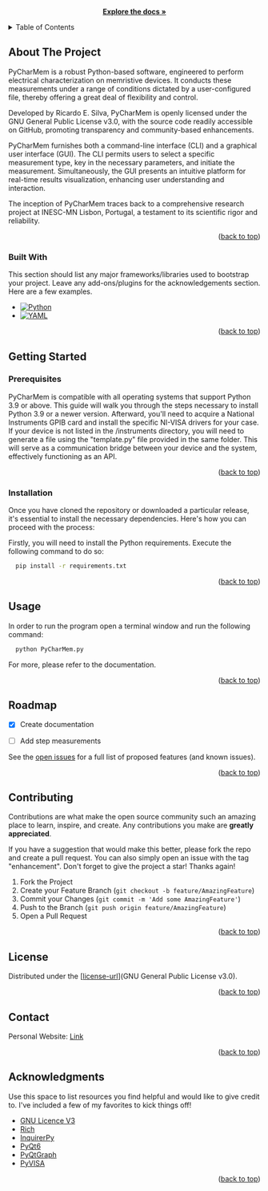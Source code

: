 <a name="readme-top"></a>



<!-- Header -->
<br />
  <p align="center">
    <br />
    <a href="https://github.com/ricardoedgarsilva/PyCharMem"><strong>Explore the docs »</strong></a>
    <br />
  </p>
</div>



<!-- TABLE OF CONTENTS -->
<details>
  <summary>Table of Contents</summary>
  <ol>
    <li>
      <a href="#about-the-project">About The Project</a>
      <ul>
        <li><a href="#built-with">Built With</a></li>
      </ul>
    </li>
    <li>
      <a href="#getting-started">Getting Started</a>
      <ul>
        <li><a href="#prerequisites">Prerequisites</a></li>
        <li><a href="#installation">Installation</a></li>
      </ul>
    </li>
    <li><a href="#usage">Usage</a></li>
    <li><a href="#roadmap">Roadmap</a></li>
    <li><a href="#contributing">Contributing</a></li>
    <li><a href="#license">License</a></li>
    <li><a href="#contact">Contact</a></li>
    <li><a href="#acknowledgments">Acknowledgments</a></li>
  </ol>
</details>



<!-- ABOUT THE PROJECT -->
## About The Project

PyCharMem is a robust Python-based software, engineered to perform electrical characterization on memristive devices. It conducts these measurements under a range of conditions dictated by a user-configured file, thereby offering a great deal of flexibility and control.

Developed by Ricardo E. Silva, PyCharMem is openly licensed under the GNU General Public License v3.0, with the source code readily accessible on GitHub, promoting transparency and community-based enhancements.

PyCharMem furnishes both a command-line interface (CLI) and a graphical user interface (GUI). The CLI permits users to select a specific measurement type, key in the necessary parameters, and initiate the measurement. Simultaneously, the GUI presents an intuitive platform for real-time results visualization, enhancing user understanding and interaction.

The inception of PyCharMem traces back to a comprehensive research project at INESC-MN Lisbon, Portugal, a testament to its scientific rigor and reliability.

<p align="right">(<a href="#readme-top">back to top</a>)</p>



### Built With

This section should list any major frameworks/libraries used to bootstrap your project. Leave any add-ons/plugins for the acknowledgements section. Here are a few examples.

* [![Python][Python]][Python-url]
* [![YAML][YAML]][YAML-url]

<p align="right">(<a href="#readme-top">back to top</a>)</p>



<!-- GETTING STARTED -->
## Getting Started

### Prerequisites


PyCharMem is compatible with all operating systems that support Python 3.9 or above. This guide will walk you through the steps necessary to install Python 3.9 or a newer version. Afterward, you'll need to acquire a National Instruments GPIB card and install the specific NI-VISA drivers for your case. If your device is not listed in the /instruments directory, you will need to generate a file using the "template.py" file provided in the same folder. This will serve as a communication bridge between your device and the system, effectively functioning as an API.

<p align="right">(<a href="#readme-top">back to top</a>)</p>


### Installation

Once you have cloned the repository or downloaded a particular release, it's essential to install the necessary dependencies. Here's how you can proceed with the process:

Firstly, you will need to install the Python requirements. Execute the following command to do so:

  ```sh
    pip install -r requirements.txt
  ```


<p align="right">(<a href="#readme-top">back to top</a>)</p>



<!-- USAGE EXAMPLES -->
## Usage

In order to run the program open a terminal window and run the following command:

  ```sh
    python PyCharMem.py
  ```

For more, please refer to the documentation.

<p align="right">(<a href="#readme-top">back to top</a>)</p>



<!-- ROADMAP -->
## Roadmap


- [X] Create documentation
- [ ] Add step measurements


See the [open issues](https://github.com/ricardoedgarsilva/PyCharMem/issues) for a full list of proposed features (and known issues).

<p align="right">(<a href="#readme-top">back to top</a>)</p>



<!-- CONTRIBUTING -->
## Contributing

Contributions are what make the open source community such an amazing place to learn, inspire, and create. Any contributions you make are **greatly appreciated**.

If you have a suggestion that would make this better, please fork the repo and create a pull request. You can also simply open an issue with the tag "enhancement".
Don't forget to give the project a star! Thanks again!

1. Fork the Project
2. Create your Feature Branch (`git checkout -b feature/AmazingFeature`)
3. Commit your Changes (`git commit -m 'Add some AmazingFeature'`)
4. Push to the Branch (`git push origin feature/AmazingFeature`)
5. Open a Pull Request

<p align="right">(<a href="#readme-top">back to top</a>)</p>



<!-- LICENSE -->
## License

Distributed under the [[license-url]](GNU General Public License v3.0).

<p align="right">(<a href="#readme-top">back to top</a>)</p>



<!-- CONTACT -->
## Contact

Personal Website: [Link](https://ricardosilva.super.site)

<p align="right">(<a href="#readme-top">back to top</a>)</p>



<!-- ACKNOWLEDGMENTS -->
## Acknowledgments

Use this space to list resources you find helpful and would like to give credit to. I've included a few of my favorites to kick things off!


* [GNU Licence V3](https://choosealicense.com/licenses/gpl-3.0/)
* [Rich](https://pypi.org/project/rich/)
* [InquirerPy](https://pypi.org/project/inquirerpy/)
* [PyQt6](https://pypi.org/project/PyQt6/)
* [PyQtGraph](https://pypi.org/project/pyqtgraph/)
* [PyVISA](https://pypi.org/project/PyVISA/)


<p align="right">(<a href="#readme-top">back to top</a>)</p>



<!-- MARKDOWN LINKS & IMAGES -->
[license-url]: https://www.gnu.org/licenses/gpl-3.0.en.html
[Python-url]: https://www.python.org/
[Python]: https://img.shields.io/badge/Python-14354C?style=for-the-badge&logo=python&logoColor=white
[GNU-url]: https://www.gnu.org/licenses/gpl-3.0.en.html
[GNU]: https://img.shields.io/badge/License-GPLv3-blue.svg
[Rich-url]: https://pypi.org/project/rich/
[Rich]: https://img.shields.io/badge/Rich-000000?style=for-the-badge&logo=rich&logoColor=white
[InquirerPy-url]: https://pypi.org/project/inquirerpy/
[InquirerPy]: https://img.shields.io/badge/InquirerPy-000000?style=for-the-badge&logo=inquirerpy&logoColor=white
[PyQt6-url]: https://pypi.org/project/PyQt6/
[PyQt6]: https://img.shields.io/badge/PyQt6-000000?style=for-the-badge&logo=pyqt6&logoColor=white
[PyQtGraph-url]: https://pypi.org/project/pyqtgraph/
[PyQtGraph]: https://img.shields.io/badge/PyQtGraph-000000?style=for-the-badge&logo=pyqtgraph&logoColor=white
[PyVISA-url]: https://pypi.org/project/PyVISA/
[PyVISA]: https://img.shields.io/badge/PyVISA-000000?style=for-the-badge&logo=pyvisa&logoColor=white
[YAML-url]: https://yaml.org/
[YAML]: https://img.shields.io/badge/YAML-000000?style=for-the-badge&logo=yaml&logoColor=white